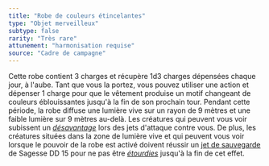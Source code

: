 ```yaml
---
title: "Robe de couleurs étincelantes"
type: "Objet merveilleux"
subtype: false
rarity: "Très rare"
attunement: "harmonisation requise"
source: "Cadre de campagne"
---
```

Cette robe contient 3 charges et récupère 1d3 charges dépensées chaque jour, à l'aube. Tant que vous la portez, vous pouvez utiliser une action et dépenser 1 charge pour que le vêtement produise un motif changeant de couleurs éblouissantes jusqu'à la fin de son prochain tour. Pendant cette période, la robe diffuse une lumière vive sur un rayon de 9 mètres et une faible lumière sur 9 mètres au-delà. Les créatures qui peuvent vous voir subissent un [_désavantage_](/utiliser-les-caracteristiques/#avantage-et-desavantage) lors des jets d'attaque contre vous. De plus, les créatures situées dans la zone de lumière vive et qui peuvent vous voir lorsque le pouvoir de la robe est activé doivent réussir un [jet de sauvegarde](/utiliser-les-caracteristiques/#jets-de-sauvegarde) de Sagesse DD 15 pour ne pas être [_étourdies_](/gerer-la-sante-du-personnage/#etourdi) jusqu'à la fin de cet effet.
